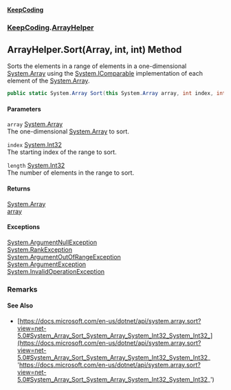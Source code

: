 #### [KeepCoding](index.md 'index')
### [KeepCoding](KeepCoding.md 'KeepCoding').[ArrayHelper](ArrayHelper.md 'KeepCoding.ArrayHelper')
## ArrayHelper.Sort(Array, int, int) Method
Sorts the elements in a range of elements in a one-dimensional [System.Array](https://docs.microsoft.com/en-us/dotnet/api/System.Array 'System.Array') using the [System.IComparable](https://docs.microsoft.com/en-us/dotnet/api/System.IComparable 'System.IComparable') implementation of each element of the [System.Array](https://docs.microsoft.com/en-us/dotnet/api/System.Array 'System.Array').  
```csharp
public static System.Array Sort(this System.Array array, int index, int length);
```
#### Parameters
<a name='KeepCoding.ArrayHelper.Sort(System.Array.int.int).array'></a>
`array` [System.Array](https://docs.microsoft.com/en-us/dotnet/api/System.Array 'System.Array')  
The one-dimensional [System.Array](https://docs.microsoft.com/en-us/dotnet/api/System.Array 'System.Array') to sort.
  
<a name='KeepCoding.ArrayHelper.Sort(System.Array.int.int).index'></a>
`index` [System.Int32](https://docs.microsoft.com/en-us/dotnet/api/System.Int32 'System.Int32')  
The starting index of the range to sort.
  
<a name='KeepCoding.ArrayHelper.Sort(System.Array.int.int).length'></a>
`length` [System.Int32](https://docs.microsoft.com/en-us/dotnet/api/System.Int32 'System.Int32')  
The number of elements in the range to sort.
  
#### Returns
[System.Array](https://docs.microsoft.com/en-us/dotnet/api/System.Array 'System.Array')  
[array](ArrayHelper.Sort.lurBEX3QSevbb2apXEEULA.md#KeepCoding.ArrayHelper.Sort(System.Array.int.int).array 'KeepCoding.ArrayHelper.Sort(System.Array, int, int).array')
#### Exceptions
[System.ArgumentNullException](https://docs.microsoft.com/en-us/dotnet/api/System.ArgumentNullException 'System.ArgumentNullException')  
[System.RankException](https://docs.microsoft.com/en-us/dotnet/api/System.RankException 'System.RankException')  
[System.ArgumentOutOfRangeException](https://docs.microsoft.com/en-us/dotnet/api/System.ArgumentOutOfRangeException 'System.ArgumentOutOfRangeException')  
[System.ArgumentException](https://docs.microsoft.com/en-us/dotnet/api/System.ArgumentException 'System.ArgumentException')  
[System.InvalidOperationException](https://docs.microsoft.com/en-us/dotnet/api/System.InvalidOperationException 'System.InvalidOperationException')  
### Remarks
#### See Also
- [https://docs.microsoft.com/en-us/dotnet/api/system.array.sort?view=net-5.0#System_Array_Sort_System_Array_System_Int32_System_Int32_](https://docs.microsoft.com/en-us/dotnet/api/system.array.sort?view=net-5.0#System_Array_Sort_System_Array_System_Int32_System_Int32_ 'https://docs.microsoft.com/en-us/dotnet/api/system.array.sort?view=net-5.0#System_Array_Sort_System_Array_System_Int32_System_Int32_')
